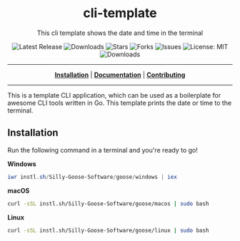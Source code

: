 <h1 align="center">cli-template</h1>
<p align="center">This cli template shows the date and time in the terminal</p>

<p align="center">

<a style="text-decoration: none" href="https://github.com/Silly-Goose-Software/goose/releases">
<img src="https://img.shields.io/github/v/release/Silly-Goose-Software/goose?style=flat-square" alt="Latest Release">
</a>

<a style="text-decoration: none" href="https://github.com/Silly-Goose-Software/goose/releases">
<img src="https://img.shields.io/github/downloads/Silly-Goose-Software/goose/total.svg?style=flat-square" alt="Downloads">
</a>

<a style="text-decoration: none" href="https://github.com/Silly-Goose-Software/goose/stargazers">
<img src="https://img.shields.io/github/stars/Silly-Goose-Software/goose.svg?style=flat-square" alt="Stars">
</a>

<a style="text-decoration: none" href="https://github.com/Silly-Goose-Software/goose/fork">
<img src="https://img.shields.io/github/forks/Silly-Goose-Software/goose.svg?style=flat-square" alt="Forks">
</a>

<a style="text-decoration: none" href="https://github.com/Silly-Goose-Software/goose/issues">
<img src="https://img.shields.io/github/issues/Silly-Goose-Software/goose.svg?style=flat-square" alt="Issues">
</a>

<a style="text-decoration: none" href="https://opensource.org/licenses/MIT">
<img src="https://img.shields.io/badge/License-MIT-yellow.svg?style=flat-square" alt="License: MIT">
</a>

<br/>

<a style="text-decoration: none" href="https://github.com/Silly-Goose-Software/goose/releases">
<img src="https://img.shields.io/badge/platform-windows%20%7C%20macos%20%7C%20linux-informational?style=for-the-badge" alt="Downloads">
</a>

<br/>

</p>

----

<p align="center">
<strong><a href="https://Silly-Goose-Software.github.io/goose/#/installation">Installation</a></strong>
|
<strong><a href="https://Silly-Goose-Software.github.io/goose/#/docs">Documentation</a></strong>
|
<strong><a href="https://Silly-Goose-Software.github.io/goose/#/CONTRIBUTING">Contributing</a></strong>
</p>

----

This is a template CLI application, which can be used as a boilerplate for awesome CLI tools written in Go.
This template prints the date or time to the terminal.

## Installation

Run the following command in a terminal and you're ready to go!

**Windows**
```powershell
iwr instl.sh/Silly-Goose-Software/goose/windows | iex
```

**macOS**
```bash
curl -sSL instl.sh/Silly-Goose-Software/goose/macos | sudo bash
```

**Linux**
```bash
curl -sSL instl.sh/Silly-Goose-Software/goose/linux | sudo bash
```
